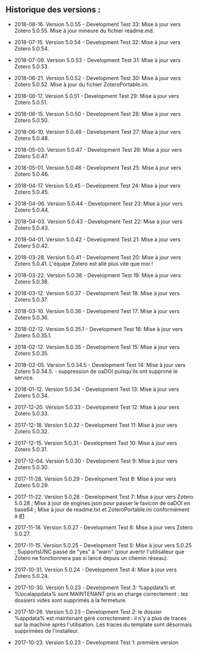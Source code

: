 Historique des versions :
----
- 2018-08-16. Version 5.0.55 - Development Test 33: Mise à jour vers Zotero 5.0.55. Mise à jour mineure du fichier readme.md.  
  
- 2018-07-15. Version 5.0.54 - Development Test 32: Mise à jour vers Zotero 5.0.54.  
  
- 2018-07-09. Version 5.0.53 - Development Test 31: Mise à jour vers Zotero 5.0.53.  

- 2018-06-21. Version 5.0.52 - Development Test 30: Mise à jour vers Zotero 5.0.52. Mise à jour du fichier ZoteroPortable.ini.  
  
- 2018-06-17. Version 5.0.51 - Development Test 29: Mise à jour vers Zotero 5.0.51.  
  
- 2018-06-15. Version 5.0.50 - Development Test 28: Mise à jour vers Zotero 5.0.50.  
  
- 2018-06-10. Version 5.0.48 - Development Test 27: Mise à jour vers Zotero 5.0.48.  
  
- 2018-05-03. Version 5.0.47 - Development Test 26: Mise à jour vers Zotero 5.0.47.  
  
- 2018-05-01. Version 5.0.46 - Development Test 25: Mise à jour vers Zotero 5.0.46.  
  
- 2018-04-17. Version 5.0.45 - Development Test 24: Mise à jour vers Zotero 5.0.45.  
  
- 2018-04-06. Version 5.0.44 - Development Test 23: Mise à jour vers Zotero 5.0.44.  
  
- 2018-04-03. Version 5.0.43 - Development Test 22: Mise à jour vers Zotero 5.0.43.  
  
- 2018-04-01. Version 5.0.42 - Development Test 21: Mise à jour vers Zotero 5.0.42.  
  
- 2018-03-28. Version 5.0.41 - Development Test 20: Mise à jour vers Zotero 5.0.41. L'équipe Zotero est allé plus vite que moi !  
  
- 2018-03-22. Version 5.0.38 - Development Test 19: Mise à jour vers Zotero 5.0.38.  
  
- 2018-03-12. Version 5.0.37 - Development Test 18: Mise à jour vers Zotero 5.0.37.  
  
- 2018-03-10. Version 5.0.36 - Development Test 17: Mise à jour vers Zotero 5.0.36.  
  
- 2018-02-12. Version 5.0.35.1 - Development Test 16: Mise à jour vers Zotero 5.0.35.1.  
  
- 2018-02-12. Version 5.0.35 - Development Test 15: Mise à jour vers Zotero 5.0.35.  
  
- 2018-02-05. Version 5.0.34.5 - Development Test 14: Mise à jour vers Zotero 5.0.34.5. - suppression de oaDOI puisqu'ils ont supprimé le service.  
  
- 2018-01-12. Version 5.0.34 - Development Test 13: Mise à jour vers Zotero 5.0.34.  
  
- 2017-12-20. Version 5.0.33 - Development Test 12: Mise à jour vers Zotero 5.0.33.  
  
- 2017-12-18. Version 5.0.32 - Development Test 11: Mise à jour vers Zotero 5.0.32.  
  
- 2017-12-15. Version 5.0.31 - Development Test 10: Mise à jour vers Zotero 5.0.31.  
  
- 2017-12-04. Version 5.0.30 - Development Test 9: Mise à jour vers Zotero 5.0.30.  
  
- 2017-11-28. Version 5.0.29 - Development Test 8: Mise à jour vers Zotero 5.0.29.  
  
- 2017-11-22. Version 5.0.28 - Development Test 7: Mise à jour vers Zotero 5.0.28 ; Mise à jour de engines.json pour passer le favicon de oaDOI en base64 ; Mise à jour de readme.txt et ZoteroPortable.ini conformément à [#1]( https://github.com/pedrom34/ZoteroPortable/issues/1)  
  
- 2017-11-18. Version 5.0.27 - Development Test 6: Mise à jour vers Zotero 5.0.27.  
  
- 2017-11-15. Version 5.0.25 - Development Test 5: Mise à jour vers 5.0.25 ; SupportsUNC passé de "yes" à "warn" (pour avertir l'utilisateur que Zotero ne fonctionnera pas si lancé depuis un chemin réseau).  
  
- 2017-10-31. Version 5.0.24 - Development Test 4: Mise à jour vers Zotero 5.0.24.  
  
- 2017-10-30. Version 5.0.23 - Development Test 3: %appdata% et %localappdata% sont MAINTENANT pris en charge correctement : les dossiers vides sont supprimés à la fermeture.  
  
- 2017-10-26. Version 5.0.23 - Development Test 2: le dossier %appdata% est maintenant géré correctement : il n'y a plus de traces sur la machine après l'utilisation. Les traces du template sont désormais supprimées de l'installeur.  
  
- 2017-10-23. Version 5.0.23 - Development Test 1: première version
